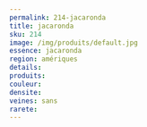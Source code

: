 ```yaml
---
permalink: 214-jacaronda
title: jacaronda
sku: 214
image: /img/produits/default.jpg
essence: jacaronda
region: amériques
details: 
produits:
couleur: 
densite: 
veines: sans
rarete: 
---
```

